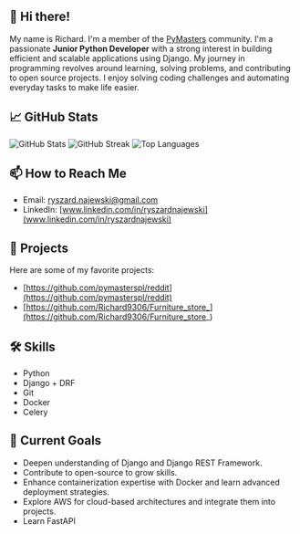 ## 👋 Hi there!

My name is Richard. I'm a member of the [PyMasters](https://github.com/pymasterspl) community. I'm a passionate **Junior Python Developer** with a strong interest in building efficient and scalable applications using Django. My journey in programming revolves around learning, solving problems, and contributing to open source projects. I enjoy solving coding challenges and automating everyday tasks to make life easier.

## 📈 GitHub Stats
![GitHub Stats](https://github-readme-stats.vercel.app/api?username=Richard9306&show_icons=true&theme=gruvbox)
![GitHub Streak](https://streak-stats.demolab.com?user=Richard9306&theme=gruvbox)
![Top Languages](https://github-readme-stats.vercel.app/api/top-langs/?username=Richard9306&layout=compact&theme=gruvbox)

## 📫 How to Reach Me
- Email: ryszard.najewski@gmail.com
- LinkedIn: [www.linkedin.com/in/ryszardnajewski](www.linkedin.com/in/ryszardnajewski)

## 🚀 Projects
Here are some of my favorite projects:
- [https://github.com/pymasterspl/reddit](https://github.com/pymasterspl/reddit)
- [https://github.com/Richard9306/Furniture_store_](https://github.com/Richard9306/Furniture_store_)

## 🛠️ Skills
- Python
- Django + DRF
- Git
- Docker
- Celery

## 🎯 Current Goals
- Deepen understanding of Django and Django REST Framework.
- Contribute to open-source to grow skills.
- Enhance containerization expertise with Docker and learn advanced deployment strategies.
- Explore AWS for cloud-based architectures and integrate them into projects.
- Learn FastAPI
